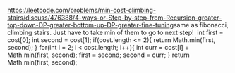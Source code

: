 https://leetcode.com/problems/min-cost-climbing-stairs/discuss/476388/4-ways-or-Step-by-step-from-Recursion-greater-top-down-DP-greater-bottom-up-DP-greater-fine-tuning
​
same as fibonacci, climbing stairs.
Just have to take min of them to go to next step!
​
int first = cost[0];
int second = cost[1];
if(cost.length <= 2){
return Math.min(first, second);
}
for(int i = 2; i < cost.length; i++){
int curr = cost[i] + Math.min(first, second);
first = second;
second = curr;
}
return Math.min(first, second);